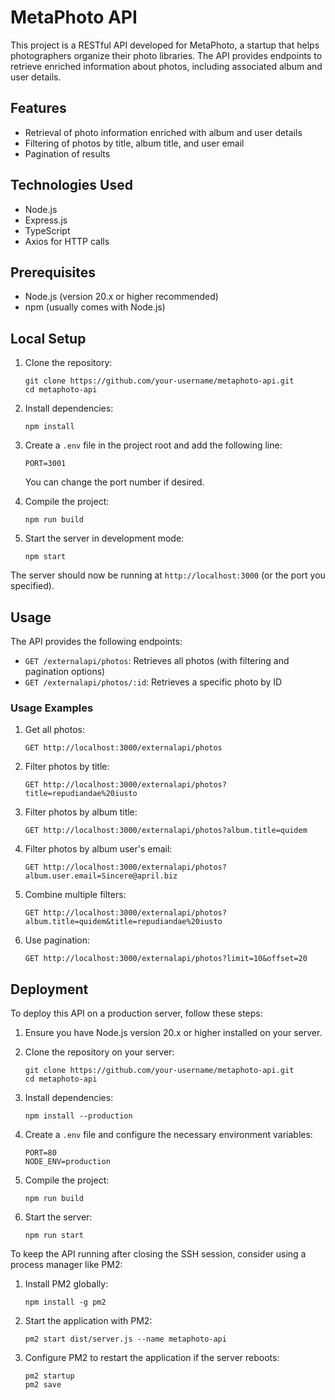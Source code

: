 # MetaPhoto API

This project is a RESTful API developed for MetaPhoto, a startup that helps photographers organize their photo libraries. The API provides endpoints to retrieve enriched information about photos, including associated album and user details.

## Features

- Retrieval of photo information enriched with album and user details
- Filtering of photos by title, album title, and user email
- Pagination of results

## Technologies Used

- Node.js
- Express.js
- TypeScript
- Axios for HTTP calls

## Prerequisites

- Node.js (version 20.x or higher recommended)
- npm (usually comes with Node.js)

## Local Setup

1. Clone the repository:
   ```
   git clone https://github.com/your-username/metaphoto-api.git
   cd metaphoto-api
   ```

2. Install dependencies:
   ```
   npm install
   ```

3. Create a `.env` file in the project root and add the following line:
   ```
   PORT=3001
   ```
   You can change the port number if desired.

4. Compile the project:
   ```
   npm run build
   ```

5. Start the server in development mode:
   ```
   npm start
   ```

The server should now be running at `http://localhost:3000` (or the port you specified).

## Usage

The API provides the following endpoints:

- `GET /externalapi/photos`: Retrieves all photos (with filtering and pagination options)
- `GET /externalapi/photos/:id`: Retrieves a specific photo by ID

### Usage Examples

1. Get all photos:
   ```
   GET http://localhost:3000/externalapi/photos
   ```

2. Filter photos by title:
   ```
   GET http://localhost:3000/externalapi/photos?title=repudiandae%20iusto
   ```

3. Filter photos by album title:
   ```
   GET http://localhost:3000/externalapi/photos?album.title=quidem
   ```

4. Filter photos by album user's email:
   ```
   GET http://localhost:3000/externalapi/photos?album.user.email=Sincere@april.biz
   ```

5. Combine multiple filters:
   ```
   GET http://localhost:3000/externalapi/photos?album.title=quidem&title=repudiandae%20iusto
   ```

6. Use pagination:
   ```
   GET http://localhost:3000/externalapi/photos?limit=10&offset=20
   ```

## Deployment

To deploy this API on a production server, follow these steps:

1. Ensure you have Node.js version 20.x or higher installed on your server.

2. Clone the repository on your server:
   ```
   git clone https://github.com/your-username/metaphoto-api.git
   cd metaphoto-api
   ```

3. Install dependencies:
   ```
   npm install --production
   ```

4. Create a `.env` file and configure the necessary environment variables:
   ```
   PORT=80
   NODE_ENV=production
   ```

5. Compile the project:
   ```
   npm run build
   ```

6. Start the server:
   ```
   npm run start
   ```

To keep the API running after closing the SSH session, consider using a process manager like PM2:

1. Install PM2 globally:
   ```
   npm install -g pm2
   ```

2. Start the application with PM2:
   ```
   pm2 start dist/server.js --name metaphoto-api
   ```

3. Configure PM2 to restart the application if the server reboots:
   ```
   pm2 startup
   pm2 save
   ```
